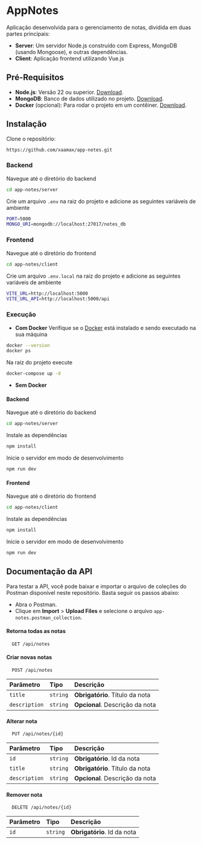 # AppNotes
Aplicação desenvolvida para o gerenciamento de notas, dividida em duas partes principais:
- **Server**: Um servidor Node.js construído com Express, MongoDB (usando Mongoose), e outras dependências.
- **Client**: Aplicação frontend utilizando Vue.js

## Pré-Requisitos
- **Node.js**: Versão 22 ou superior. [Download](https://nodejs.org/).
- **MongoDB**: Banco de dados utilizado no projeto. [Download](https://www.mongodb.com/).
- **Docker** (opcional): Para rodar o projeto em um contêiner. [Download](https://www.docker.com/).

## Instalação
Clone o repositório:
```bash
https://github.com/xaamax/app-notes.git
```
### Backend
Navegue até o diretório do backend
```bash
cd app-notes/server
```
Crie um arquivo `.env` na raiz do projeto e adicione as seguintes variáveis de ambiente
```bash
PORT=5000
MONGO_URI=mongodb://localhost:27017/notes_db
```
### Frontend
Navegue até o diretório do frontend
```bash
cd app-notes/client
```
Crie um arquivo `.env.local` na raiz do projeto e adicione as seguintes variáveis de ambiente
```bash
VITE_URL=http://localhost:5000
VITE_URL_API=http://localhost:5000/api
```
### Execução
- **Com Docker**
Verifique se o [Docker](https://www.docker.com/) está instalado e sendo executado na sua máquina
```bash
docker --version
docker ps
```
Na raiz do projeto execute
```bash
docker-compose up -d
```

- **Sem Docker**
#### Backend
Navegue até o diretório do backend
```bash
cd app-notes/server
```
Instale as dependências
```bash
npm install
```
Inicie o servidor em modo de desenvolvimento
```bash
npm run dev
```
#### Frontend
Navegue até o diretório do frontend
```bash
cd app-notes/client
```
Instale as dependências
```bash
npm install
```
Inicie o servidor em modo de desenvolvimento
```bash
npm run dev
```

## Documentação da API
Para testar a API, você pode baixar e importar o arquivo de coleções do Postman disponível neste repositório. Basta seguir os passos abaixo:
- Abra o Postman.
- Clique em **Import** > **Upload Files** e selecione o arquivo `app-notes.postman_collection`.

#### Retorna todas as notas
```http
  GET /api/notes
```
#### Criar novas notas
```http
  POST /api/notes
```
| Parâmetro   | Tipo       | Descrição                                   |
| :---------- | :--------- | :------------------------------------------ |
| `title`      | `string` | **Obrigatório**. Título da nota |
| `description`      | `string` | **Opcional**. Descrição da nota |

#### Alterar nota
```http
  PUT /api/notes/{id}
```
| Parâmetro   | Tipo       | Descrição                                   |
| :---------- | :--------- | :------------------------------------------ |
| `id`      | `string` | **Obrigatório**. Id da nota |
| `title`      | `string` | **Obrigatório**. Título da nota |
| `description`      | `string` | **Opcional**. Descrição da nota |

#### Remover nota
```http
  DELETE /api/notes/{id}
```
| Parâmetro   | Tipo       | Descrição                                   |
| :---------- | :--------- | :------------------------------------------ |
| `id`      | `string` | **Obrigatório**. Id da nota |
